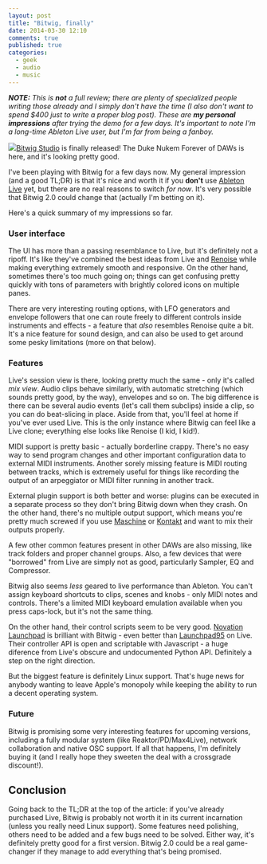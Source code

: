 ```yaml
---
layout: post
title: "Bitwig, finally"
date: 2014-03-30 12:10
comments: true
published: true
categories:
  - geek
  - audio
  - music
---
```


_**NOTE:** This is **not** a full review; there are plenty of specialized people writing those already and I simply don't have the time (I also don't want to spend $400 just to write a proper blog post). These are **my personal impressions** after trying the demo for a few days. It's important to note I'm a long-time Ableton Live user, but I'm far from being a fanboy._

<img src="post_images/bitwig.png" class="left"/>[Bitwig Studio](http://bitwig.com) is finally released! The Duke Nukem Forever of DAWs is here, and it's looking pretty good.

I've been playing with Bitwig for a few days now. My general impression (and a good TL;DR) is that it's nice and worth it if you **don't** use [Ableton Live](http://ableton.com) yet, but there are no real reasons to switch _for now_. It's very possible that Bitwig 2.0 could change that (actually I'm betting on it).

Here's a quick summary of my impressions so far.

### User interface

The UI has more than a passing resemblance to Live, but it's definitely not a ripoff. It's like they've combined the best ideas from Live and [Renoise](http://renoise.com) while making everything extremely smooth and responsive. On the other hand, sometimes there's too much going on; things can get confusing pretty quickly with tons of parameters with brightly colored icons on multiple panes.

There are very interesting routing options, with LFO generators and envelope followers that one can route freely to different controls inside instruments and effects - a feature that *also* resembles Renoise quite a bit. It's a nice feature for sound design, and can also be used to get around some pesky limitations (more on that below).

### Features

Live's session view is there, looking pretty much the same - only it's called *mix view*. Audio clips behave similarly, with automatic stretching (which sounds pretty good, by the way), envelopes and so on. The big difference is there can be several audio events (let's call them subclips) inside a clip, so you can do beat-slicing in place. Aside from that, you'll feel at home if you've ever used Live. This is the only instance where Bitwig can feel like a Live clone; everything else looks like Renoise (I kid, I kid!).

MIDI support is pretty basic - actually borderline crappy. There's no easy way to send program changes and other important configuration data to external MIDI instruments. Another sorely missing feature is MIDI routing between tracks, which is extremely useful for things like recording the output of an arpeggiator or MIDI filter running in another track.

External plugin support is both better and worse: plugins can be executed in a separate process so they don't bring Bitwig down when they crash. On the other hand, there's no multiple output support, which means you're pretty much screwed if you use [Maschine](http://www.native-instruments.com/en/products/maschine/production-systems/maschine/) or [Kontakt](http://www.native-instruments.com/en/products/komplete/synths-samplers/kontakt-5/) and want to mix their outputs properly.

A few other common features present in other DAWs are also missing, like track folders and proper channel groups. Also, a few devices that were "borrowed" from Live are simply not as good, particularly Sampler, EQ and Compressor.

Bitwig also seems *less* geared to live performance than Ableton. You can't assign keyboard shortcuts to clips, scenes and knobs - only MIDI notes and controls. There's a limited MIDI keyboard emulation available when you press caps-lock, but it's not the same thing.

On the other hand, their control scripts seem to be very good. [Novation Launchpad](http://global.novationmusic.com/midi-controllers-digital-dj/launchpad-mini) is brilliant with Bitwig - even better than [Launchpad95](http://motscousus.com/stuff/2011-07_Novation_Launchpad_Ableton_Live_Scripts/) on Live. Their controller API is open and scriptable with Javascript - a huge diference from Live's obscure and undocumented Python API. Definitely a step on the right direction.

But the biggest feature is definitely Linux support. That's huge news for anybody wanting to leave Apple's monopoly while keeping the ability to run a decent operating system.

### Future

Bitwig is promising some very interesting features for upcoming versions, including a fully modular system (like Reaktor/PD/Max4Live), network collaboration and native OSC support. If all that happens, I'm definitely buying it (and I really hope they sweeten the deal with a crossgrade discount!).

## Conclusion

Going back to the TL;DR at the top of the article: if you've already purchased Live, Bitwig is probably not worth it in its current incarnation (unless you really need Linux support). Some features need polishing, others need to be added and a few bugs need to be solved. Either way, it's definitely pretty good for a first version. Bitwig 2.0 could be a real game-changer if they manage to add everything that's being promised.
